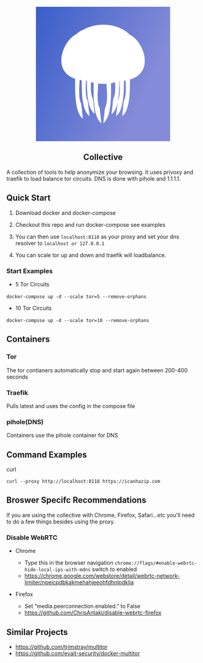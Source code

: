 <p align="center"> 
  <img src="images/profile.png" width="350" title="oscr" align="center">
  <h2 align="center">Collective</h2>
</p>

A collection of tools to help anonymize your browsing. It uses privoxy and traefik to load balance tor circuits. DNS is done with pihole and 1.1.1.1.  

## Quick Start

1. Download docker and docker-compose

1. Checkout this repo and run docker-compose see examples

1. You can then use ```localhost:8118``` as your proxy and set your dns resolver to ```localhost or 127.0.0.1```

1. You can scale tor up and down and traefik will loadbalance.

### Start Examples

* 5 Tor Circuits

``
docker-compose up -d --scale tor=5 --remove-orphans
``

* 10 Tor Circuits

``
docker-compose up -d --scale tor=10 --remove-orphans
``

## Containers

### Tor

The tor contianers automatically stop and start again between 200-400 seconds

### Traefik 

Pulls latest and uses the config in the compose file

### pihole(DNS)

Containers use the pihole container for DNS 

## Command Examples

curl

```
curl --proxy http://localhost:8118 https://icanhazip.com
```

## Broswer Specifc Recommendations

If you are using the collective with Chrome, Firefox, Safari...etc you'll need to do a few things besides using the proxy.

### Disable WebRTC

* Chrome 
  * Type this in the browser navigation ```chrome://flags/#enable-webrtc-hide-local-ips-with-mdns``` switch to enabled
  * https://chrome.google.com/webstore/detail/webrtc-network-limiter/npeicpdbkakmehahjeeohfdhnlpdklia

* Firefox
  * Set “media.peerconnection.enabled.” to False
  * https://github.com/ChrisAntaki/disable-webrtc-firefox


## Similar Projects

* https://github.com/trimstray/multitor
* https://github.com/evait-security/docker-multitor
